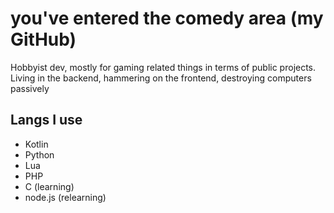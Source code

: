 # you've entered the comedy area (my GitHub)

Hobbyist dev, mostly for gaming related things in terms of public projects.  
Living in the backend, hammering on the frontend, destroying computers passively

## Langs I use
- Kotlin
- Python
- Lua
- PHP
- C (learning)
- node.js (relearning)

<!--##

![Jecket's GitHub stats](https://github-readme-stats.vercel.app/api?username=Jecket22&show_icons=true&hide=["issues"]&theme=tokyonight)-->
